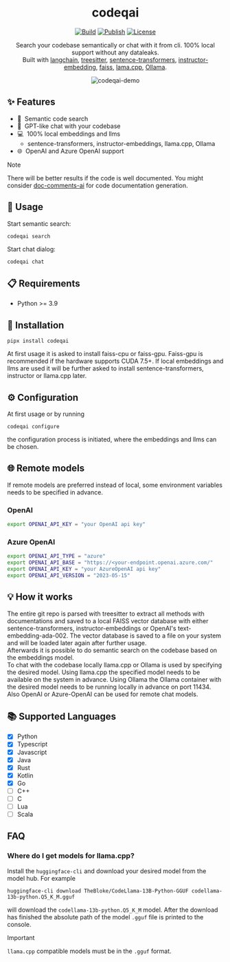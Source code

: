 <div align="center">

# codeqai

[![Build](https://github.com/fynnfluegge/codeqai/actions/workflows/build.yaml/badge.svg)](https://github.com/fynnfluegge/codeqai/actions/workflows/build.yaml)
[![Publish](https://github.com/fynnfluegge/codeqai/actions/workflows/publish.yaml/badge.svg)](https://github.com/fynnfluegge/codeqai/actions/workflows/publish.yaml)
[![License](https://img.shields.io/badge/License-Apache%202.0-green.svg)](https://opensource.org/licenses/Apache-2.0)

</div>

<div align="center">

Search your codebase semantically or chat with it from cli. 100% local support without any dataleaks.  
Built with [langchain](https://github.com/langchain-ai/langchain), [treesitter](https://github.com/tree-sitter/tree-sitter), [sentence-transformers](https://github.com/UKPLab/sentence-transformers), [instructor-embedding](https://github.com/xlang-ai/instructor-embedding), [faiss](https://github.com/facebookresearch/faiss), [lama.cpp](https://github.com/ggerganov/llama.cpp), [Ollama](https://github.com/jmorganca/ollama).

![codeqai-demo](https://github.com/fynnfluegge/codeqai/assets/16321871/666ddc4b-1dad-4e1b-a525-01ef4e599539)

</div>

## ✨ Features
- 🔎 &nbsp;Semantic code search
- 💬 &nbsp;GPT-like chat with your codebase
- 💻 &nbsp;100% local embeddings and llms
  - sentence-transformers, instructor-embeddings, llama.cpp, Ollama 
- 🌐 &nbsp;OpenAI and Azure OpenAI support

> [!NOTE]  
> There will be better results if the code is well documented. You might consider [doc-comments-ai](https://github.com/fynnfluegge/doc-comments.ai) for code documentation generation.

## 🚀 Usage
Start semantic search:
```
codeqai search
```
Start chat dialog:
```
codeqai chat
```

## 📋 Requirements 
- Python >= 3.9

## 🔧 Installation
```
pipx install codeqai
```
At first usage it is asked to install faiss-cpu or faiss-gpu. Faiss-gpu is recommended if the hardware supports CUDA 7.5+.
If local embeddings and llms are used it will be further asked to install sentence-transformers, instructor or llama.cpp later.

## ⚙️ Configuration
At first usage or by running
```
codeqai configure
```
the configuration process is initiated, where the embeddings and llms can be chosen.

## 🌐 Remote models
If remote models are preferred instead of local, some environment variables needs to be specified in advance.
### OpenAI
```bash
export OPENAI_API_KEY = "your OpenAI api key"
```

### Azure OpenAI
```bash
export OPENAI_API_TYPE = "azure"
export OPENAI_API_BASE = "https://<your-endpoint.openai.azure.com/"
export OPENAI_API_KEY = "your AzureOpenAI api key"
export OPENAI_API_VERSION = "2023-05-15"
```

## 💡 How it works
The entire git repo is parsed with treesitter to extract all methods with documentations and saved to a local FAISS vector database with either sentence-transformers, instructor-embeddings or OpenAI's text-embedding-ada-002.
The vector database is saved to a file on your system and will be loaded later again after further usage.  
Afterwards it is possible to do semantic search on the codebase based on the embeddings model.  
To chat with the codebase locally llama.cpp or Ollama is used by specifying the desired model.
Using llama.cpp the specified model needs to be available on the system in advance. 
Using Ollama the Ollama container with the desired model needs to be running locally in advance on port 11434.
Also OpenAI or Azure-OpenAI can be used for remote chat models.  

## 📚 Supported Languages
- [x] Python
- [x] Typescript
- [x] Javascript
- [x] Java
- [x] Rust
- [x] Kotlin
- [x] Go
- [ ] C++
- [ ] C
- [ ] Lua
- [ ] Scala

## FAQ
### Where do I get models for llama.cpp?
Install the `huggingface-cli` and download your desired model from the model hub.
For example
```
huggingface-cli download TheBloke/CodeLlama-13B-Python-GGUF codellama-13b-python.Q5_K_M.gguf
```
will download the `codellama-13b-python.Q5_K_M` model. After the download has finished the absolute path of the model `.gguf` file is printed to the console.
> [!IMPORTANT]  
> `llama.cpp` compatible models must be in the `.gguf` format.

